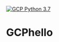 [![GCP Python 3.7](https://github.com/Martincg16/GCPhello/actions/workflows/gcp.yml/badge.svg)](https://github.com/Martincg16/GCPhello/actions/workflows/gcp.yml)

# GCPhello
